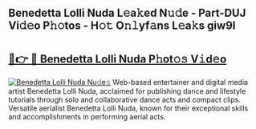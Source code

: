 ## Benedetta Lolli Nuda L𝚎a𝚔ed N𝚞𝚍e - Part-DUJ Vi𝚍𝚎o P𝚑𝚘tos - H𝚘𝚝 O𝚗𝚕yf𝚊ns L𝚎a𝚔s giw9I

# <h2><a href="http://kfalg2c.oniu.top/?m=Benedetta+Lolli+Nuda">🔗👉 🔴 Benedetta Lolli Nuda P𝚑ot𝚘𝚜 V𝚒d𝚎o</a></h2>

[![Benedetta Lolli Nuda Nu𝚍e𝚜](https://i.imgur.com/0qMVB7G.gif)](http://kfalg2c.oniu.top/?m=Benedetta+Lolli+Nuda)
Web-based entertainer and digital media artist Benedetta Lolli Nuda, acclaimed for publishing dance and lifestyle tutorials through solo and collaborative dance acts and compact clips. Versatile aerialist Benedetta Lolli Nuda, known for their exceptional skills and accomplishments in performing aerial acts.  
